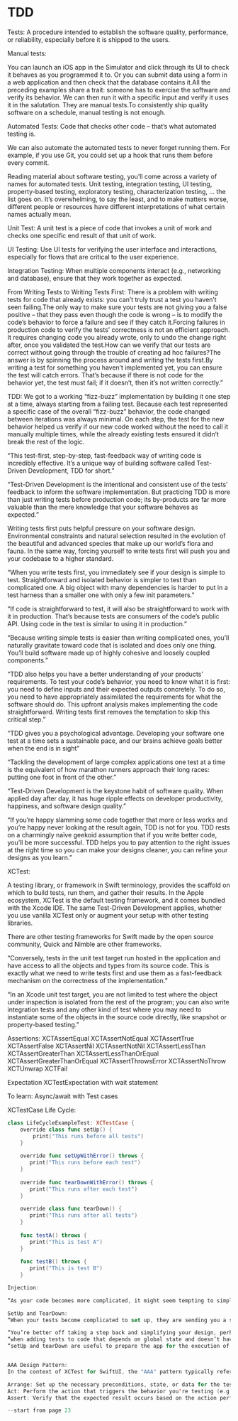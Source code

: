 # TDD
Tests:
A procedure intended to establish the software quality, performance, or reliability, especially before it is shipped to the users.

Manual tests:

You can launch an iOS app in the Simulator and click through its UI to check it behaves as you programmed it to. Or you can submit data using a form in a web application and then check that the database contains it.All the preceding examples share a trait: someone has to exercise the software and verify its behavior. We can then run it with a specific input and verify it uses it in the salutation. They are manual tests.To consistently ship quality software on a schedule, manual testing is not enough.

Automated Tests:
Code that checks other code – that’s what automated testing is.

We can also automate the automated tests to never forget running them. For example, if you use Git, you could set up a hook that runs them before every commit.


Reading material about software testing, you’ll come across a variety of names for automated tests. Unit testing, integration testing, UI testing, property-based testing, exploratory testing, characterization testing, … the list goes on. It’s overwhelming, to say the least, and to make matters worse, different people or resources have different interpretations of what certain names actually mean.


Unit Test:
A unit test is a piece of code that invokes a unit of work and checks one specific end result of that unit of work.

UI Testing: 
Use UI tests for verifying the user interface and interactions, especially for flows that are critical to the user experience.

Integration Testing: 
When multiple components interact (e.g., networking and database), ensure that they work together as expected.

From Writing Tests to Writing Tests First:
There is a problem with writing tests for code that already exists: you can’t truly trust a test you haven’t seen failing.The only way to make sure your tests are not giving you a false positive – that they pass even though the code is wrong – is to modify the code’s behavior to force a failure and see if they catch it.Forcing failures in production code to verify the tests’ correctness is not an efficient approach. It requires changing code you already wrote, only to undo the change right after, once you validated the test.How can we verify that our tests are correct without going through the trouble of creating ad hoc failures?The answer is by spinning the process around and writing the tests first.By writing a test for something you haven’t implemented yet, you can ensure the test will catch errors. That’s because if there is not code for the behavior yet, the test must fail; if it doesn’t, then it’s not written correctly.”

TDD:
We got to a working “fizz-buzz” implementation by building it one step at a time, always starting from a failing test. Because each test represented a specific case of the overall “fizz-buzz” behavior, the code changed between iterations was always minimal. On each step, the test for the new behavior helped us verify if our new code worked without the need to call it manually multiple times, while the already existing tests ensured it didn’t break the rest of the logic.


“This test-first, step-by-step, fast-feedback way of writing code is incredibly effective. It’s a unique way of building software called Test-Driven Development, TDD for short.”

“Test-Driven Development is the intentional and consistent use of the tests’ feedback to inform the software implementation. But practicing TDD is more than just writing tests before production code; its by-products are far more valuable than the mere knowledge that your software behaves as expected.”

Writing tests first puts helpful pressure on your software design. Environmental constraints and natural selection resulted in the evolution of the beautiful and advanced species that make up our world’s flora and fauna. In the same way, forcing yourself to write tests first will push you and your codebase to a higher standard.

“When you write tests first, you immediately see if your design is simple to test. Straightforward and isolated behavior is simpler to test than complicated one. A big object with many dependencies is harder to put in a test harness than a smaller one with only a few init parameters.”

“If code is straightforward to test, it will also be straightforward to work with it in production. That’s because tests are consumers of the code’s public API. Using code in the test is similar to using it in production.”

“Because writing simple tests is easier than writing complicated ones, you’ll naturally gravitate toward code that is isolated and does only one thing. You’ll build software made up of highly cohesive and loosely coupled components.”

“TDD also helps you have a better understanding of your products’ requirements. To test your code’s behavior, you need to know what it is first: you need to define inputs and their expected outputs concretely. To do so, you need to have appropriately assimilated the requirements for what the software should do. This upfront analysis makes implementing the code straightforward. Writing tests first removes the temptation to skip this critical step.”

“TDD gives you a psychological advantage. Developing your software one test at a time sets a sustainable pace, and our brains achieve goals better when the end is in sight”

“Tackling the development of large complex applications one test at a time is the equivalent of how marathon runners approach their long races: putting one foot in front of the other.”

“Test-Driven Development is the keystone habit of software quality. When applied day after day, it has huge ripple effects on developer productivity, happiness, and software design quality.”

“If you’re happy slamming some code together that more or less works and you’re happy never looking at the result again, TDD is not for you. TDD rests on a charmingly naïve geekoid assumption that if you write better code, you’ll be more successful. TDD helps you to pay attention to the right issues at the right time so you can make your designs cleaner, you can refine your designs as you learn.”

XCTest:

A testing library, or framework in Swift terminology, provides the scaffold on which to build tests, run them, and gather their results. In the Apple ecosystem, XCTest is the default testing framework, and it comes bundled with the Xcode IDE. The same Test-Driven Development applies, whether you use vanilla XCTest only or augment your setup with other testing libraries.

There are other testing frameworks for Swift made by the open source community, Quick and Nimble are other frameworks.

“Conversely, tests in the unit test target run hosted in the application and have access to all the objects and types from its source code. This is exactly what we need to write tests first and use them as a fast-feedback mechanism on the correctness of the implementation.”

“In an Xcode unit test target, you are not limited to test where the object under inspection is isolated from the rest of the program; you can also write integration tests and any other kind of test where you may need to instantiate some of the objects in the source code directly, like snapshot or property-based testing.”

Assertions:
XCTAssertEqual
XCTAssertNotEqual
XCTAssertTrue
XCTAssertFalse
XCTAssertNil
XCTAssertNotNil
XCTAssertLessThan
XCTAssertGreaterThan
XCTAssertLessThanOrEqual
XCTAssertGreaterThanOrEqual
XCTAssertThrowsError
XCTAssertNoThrow
XCTUnwrap
XCTFail

Expectation
XCTestExpectation with wait statement

To learn: Async/await with Test cases


XCTestCase Life Cycle:

```swift
class LifeCycleExampleTest: XCTestCase {
    override class func setUp() {
        print("This runs before all tests")
    }    
    
    override func setUpWithError() throws {
       print("This runs before each test")
    }
    
    override func tearDownWithError() throws {
       print("This runs after each test")
    }
    
    override class func tearDown() {
       print("This runs after all tests")
    }
    
    func testA() throws {
       print("This is test A")
    }
    
    func testB() throws {
       print("This is test B")
    }

Injection:

“As your code becomes more complicated, it might seem tempting to simplify your tests by preparing the components needed in the setUp methods or to clean up the state of the app after the tests run in the tearDown methods.”

SetUp and TearDown:
“When your tests become complicated to set up, they are sending you a signal that the software design is getting complicated too. More often than not, using setUp and tearDown is the wrong answer to the problem of keeping tests tidy.”

“You’re better off taking a step back and simplifying your design, perhaps by dividing an object with too many responsibilities into two or by injecting configurations rather than depending on the global state.”
“when adding tests to code that depends on global state and doesn’t have tests before making a change. Here, you should add your tests before making any change to the code, and so the life cycle methods are useful to start writing tests. Once you have your tests in place, you can refactor with confidence and remove the dependency on global state and the need to hook into the test life cycle.”
“setUp and tearDown are useful to prepare the app for the execution of certain UI tests and to clean up its state afterward.”


AAA Design Pattern:
In the context of XCTest for SwiftUI, the "AAA" pattern typically refers to the Arrange, Act, Assert pattern. This pattern is commonly used in unit testing to structure tests in a clean and organized manner.

Arrange: Set up the necessary preconditions, state, or data for the test. Prepare your environment (views, controllers, data).
Act: Perform the action that triggers the behavior you're testing (e.g., button press, state change). Trigger the behavior you're testing (e.g., a button press).
Assert: Verify that the expected result occurs based on the action performed. Verify the expected results (e.g., checking a label or value change).

--start from page 23



